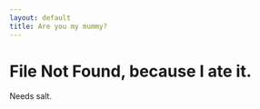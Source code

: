 ```yaml
---
layout: default
title: Are you my mummy?
---
```


# File Not Found, because I ate it.
		
Needs salt.



